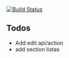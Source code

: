[![Build Status](https://semaphoreci.com/api/v1/developersoul/tbd/branches/master/badge.svg)](https://semaphoreci.com/developersoul/tbd)

## Todos
- Add edit api/action
- add section listas
